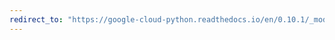 ```yaml
---
redirect_to: "https://google-cloud-python.readthedocs.io/en/0.10.1/_modules/gcloud/resource_manager/project.html"
---
```

